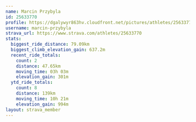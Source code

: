 ```yaml
---
name: Marcin Przybyla
id: 25633770
profile: https://dgalywyr863hv.cloudfront.net/pictures/athletes/25633770/12947173/2/large.jpg
username: marcin-przybyla
strava_url: https://www.strava.com/athletes/25633770
stats:
  biggest_ride_distance: 79.09km
  biggest_climb_elevation_gain: 637.2m
  recent_ride_totals:
    count: 2
    distance: 47.65km
    moving_time: 03h 03m
    elevation_gain: 301m
  ytd_ride_totals:
    count: 8
    distance: 139km
    moving_time: 10h 21m
    elevation_gain: 994m
layout: strava_member
--- 
```

